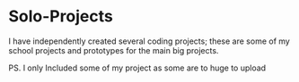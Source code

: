 # Solo-Projects
I have independently created several coding projects; these are some of my school projects and prototypes for the main big projects.


PS. I only Included some of my project as some are to huge to upload
